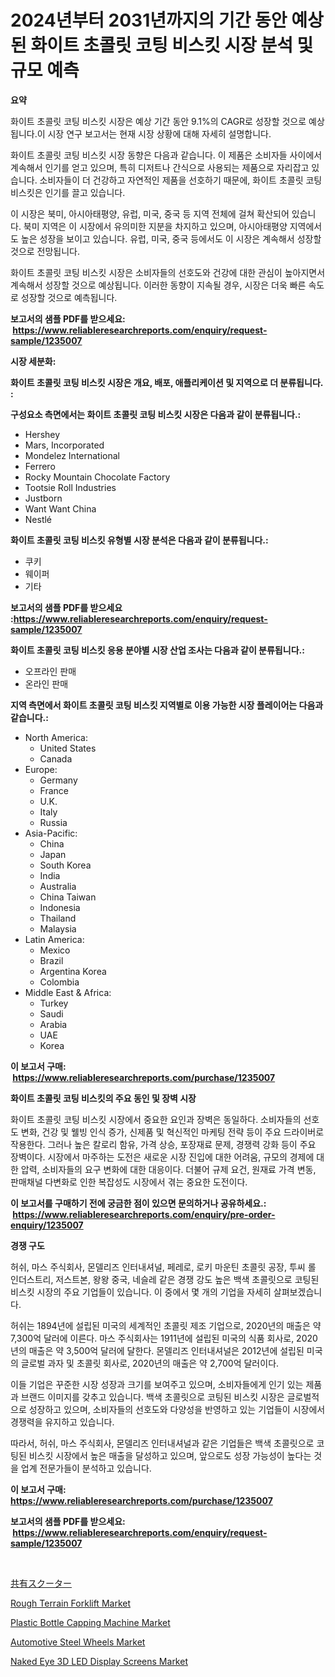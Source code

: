 <p><h1>2024년부터 2031년까지의 기간 동안 예상된 화이트 초콜릿 코팅 비스킷 시장 분석 및 규모 예측</h1></p><p><strong>요약</strong></p>
<p><p>화이트 초콜릿 코팅 비스킷 시장은 예상 기간 동안 9.1%의 CAGR로 성장할 것으로 예상됩니다.이 시장 연구 보고서는 현재 시장 상황에 대해 자세히 설명합니다.</p><p>화이트 초콜릿 코팅 비스킷 시장 동향은 다음과 같습니다. 이 제품은 소비자들 사이에서 계속해서 인기를 얻고 있으며, 특히 디저트나 간식으로 사용되는 제품으로 자리잡고 있습니다. 소비자들이 더 건강하고 자연적인 제품을 선호하기 때문에, 화이트 초콜릿 코팅 비스킷은 인기를 끌고 있습니다.</p><p>이 시장은 북미, 아시아태평양, 유럽, 미국, 중국 등 지역 전체에 걸쳐 확산되어 있습니다. 북미 지역은 이 시장에서 유의미한 지분을 차지하고 있으며, 아시아태평양 지역에서도 높은 성장을 보이고 있습니다. 유럽, 미국, 중국 등에서도 이 시장은 계속해서 성장할 것으로 전망됩니다.</p><p>화이트 초콜릿 코팅 비스킷 시장은 소비자들의 선호도와 건강에 대한 관심이 높아지면서 계속해서 성장할 것으로 예상됩니다. 이러한 동향이 지속될 경우, 시장은 더욱 빠른 속도로 성장할 것으로 예측됩니다.</p></p>
<p><strong>보고서의 샘플 PDF를 받으세요: &nbsp;<a href="https://www.reliableresearchreports.com/enquiry/request-sample/1235007">https://www.reliableresearchreports.com/enquiry/request-sample/1235007</a></strong></p>
<p><strong>시장 세분화:</strong></p>
<p><strong> 화이트 초콜릿 코팅 비스킷 시장은 개요, 배포, 애플리케이션 및 지역으로 더 분류됩니다. :</strong></p>
<p><strong>구성요소 측면에서는 화이트 초콜릿 코팅 비스킷 시장은 다음과 같이 분류됩니다.:</strong></p>
<p><ul><li>Hershey</li><li>Mars, Incorporated</li><li>Mondelez International</li><li>Ferrero</li><li>Rocky Mountain Chocolate Factory</li><li>Tootsie Roll Industries</li><li>Justborn</li><li>Want Want China</li><li>Nestlé</li></ul></p>
<p><strong> 화이트 초콜릿 코팅 비스킷 유형별 시장 분석은 다음과 같이 분류됩니다.:</strong></p>
<p><ul><li>쿠키</li><li>웨이퍼</li><li>기타</li></ul></p>
<p><strong>보고서의 샘플 PDF를 받으세요 :<a href="https://www.reliableresearchreports.com/enquiry/request-sample/1235007">https://www.reliableresearchreports.com/enquiry/request-sample/1235007</a></strong></p>
<p><strong> 화이트 초콜릿 코팅 비스킷 응용 분야별 시장 산업 조사는 다음과 같이 분류됩니다.:</strong></p>
<p><ul><li>오프라인 판매</li><li>온라인 판매</li></ul></p>
<p><strong>지역 측면에서 화이트 초콜릿 코팅 비스킷 지역별로 이용 가능한 시장 플레이어는 다음과 같습니다.:</strong></p>
<p><ul>
    <li>
        North America:
        <ul>
            <li>United States</li>
            <li>Canada</li>
        </ul>
    </li>
    <li>
        Europe:
        <ul>
            <li>Germany</li>
            <li>France</li>
            <li>U.K.</li>
            <li>Italy</li>
            <li>Russia</li>
        </ul>
    </li>
    <li>
        Asia-Pacific:
        <ul>
            <li>China</li>
            <li>Japan</li>
            <li>South Korea</li>
            <li>India</li>
            <li>Australia</li>
            <li>China Taiwan</li>
            <li>Indonesia</li>
            <li>Thailand</li>
            <li>Malaysia</li>
        </ul>
    </li>
    <li>
        Latin America:
        <ul>
            <li>Mexico</li>
            <li>Brazil</li>
            <li>Argentina Korea</li>
            <li>Colombia</li>
        </ul>
    </li>
    <li>
        Middle East & Africa:
        <ul>
            <li>Turkey</li>
            <li>Saudi</li>
            <li>Arabia</li>
            <li>UAE</li>
            <li>Korea</li>
        </ul>
    </li>
    </ul></p>
<p><strong>이 보고서 구매: &nbsp;<a href="https://www.reliableresearchreports.com/purchase/1235007">https://www.reliableresearchreports.com/purchase/1235007</a></strong></p>
<p><strong>화이트 초콜릿 코팅 비스킷의 주요 동인 및 장벽 시장</strong></p>
<p><p>화이트 초콜릿 코팅 비스킷 시장에서 중요한 요인과 장벽은 동일하다. 소비자들의 선호도 변화, 건강 및 웰빙 인식 증가, 신제품 및 혁신적인 마케팅 전략 등이 주요 드라이버로 작용한다. 그러나 높은 칼로리 함유, 가격 상승, 포장재료 문제, 경쟁력 강화 등이 주요 장벽이다. 시장에서 마주하는 도전은 새로운 시장 진입에 대한 어려움, 규모의 경제에 대한 압력, 소비자들의 요구 변화에 대한 대응이다. 더불어 규제 요건, 원재료 가격 변동, 판매채널 다변화로 인한 복잡성도 시장에서 겪는 중요한 도전이다.</p></p>
<p><strong>이 보고서를 구매하기 전에 궁금한 점이 있으면 문의하거나 공유하세요.: &nbsp;<a href="https://www.reliableresearchreports.com/enquiry/pre-order-enquiry/1235007">https://www.reliableresearchreports.com/enquiry/pre-order-enquiry/1235007</a></strong></p>
<p><strong>경쟁 구도</strong></p>
<p><p>허쉬, 마스 주식회사, 몬델리즈 인터내셔널, 페레로, 로키 마운틴 초콜릿 공장, 투씨 롤 인더스트리, 저스트본, 왕왕 중국, 네슬레 같은 경쟁 강도 높은 백색 초콜릿으로 코팅된 비스킷 시장의 주요 기업들이 있습니다. 이 중에서 몇 개의 기업을 자세히 살펴보겠습니다.</p><p>허쉬는 1894년에 설립된 미국의 세계적인 초콜릿 제조 기업으로, 2020년의 매출은 약 7,300억 달러에 이른다. 마스 주식회사는 1911년에 설립된 미국의 식품 회사로, 2020년의 매출은 약 3,500억 달러에 달한다. 몬델리즈 인터내셔널은 2012년에 설립된 미국의 글로벌 과자 및 초콜릿 회사로, 2020년의 매출은 약 2,700억 달러이다.</p><p>이들 기업은 꾸준한 시장 성장과 크기를 보여주고 있으며, 소비자들에게 인기 있는 제품과 브랜드 이미지를 갖추고 있습니다. 백색 초콜릿으로 코팅된 비스킷 시장은 글로벌적으로 성장하고 있으며, 소비자들의 선호도와 다양성을 반영하고 있는 기업들이 시장에서 경쟁력을 유지하고 있습니다.</p><p>따라서, 허쉬, 마스 주식회사, 몬델리즈 인터내셔널과 같은 기업들은 백색 초콜릿으로 코팅된 비스킷 시장에서 높은 매출을 달성하고 있으며, 앞으로도 성장 가능성이 높다는 것을 업계 전문가들이 분석하고 있습니다.</p></p>
<p><strong>이 보고서 구매: &nbsp; <a href="https://www.reliableresearchreports.com/purchase/1235007">https://www.reliableresearchreports.com/purchase/1235007</a></strong></p>
<p><strong>보고서의 샘플 PDF를 받으세요: &nbsp;<a href="https://www.reliableresearchreports.com/enquiry/request-sample/1235007">https://www.reliableresearchreports.com/enquiry/request-sample/1235007</a></strong><strong></strong></p>
<p>&nbsp;</p>
<p><p><a href="https://github.com/ycmtqqhvk3273/Market-Research-Report-List-1/blob/main/714028512827.md">共有スクーター</a></p><p><a href="https://issuu.com/reportprime-2/docs/rough-terrain-forklift-market-size-2030.pptx">Rough Terrain Forklift Market</a></p><p><a href="https://view.publitas.com/reportprime-1/plastic-bottle-capping-machine-market-size-growth-outlook-from-2024-to-2031-projecting-at-markets-trends-analysis-by-application-regional-outlook-and-revenue/">Plastic Bottle Capping Machine Market</a></p><p><a href="https://issuu.com/reportprime-2/docs/automotive-steel-wheels-market-size-2030.pptx">Automotive Steel Wheels Market</a></p><p><a href="https://github.com/ashepherd82/Market-Research-Report-List-3/blob/main/naked-eye-3d-led-display-screens-market.md">Naked Eye 3D LED Display Screens Market</a></p></p>